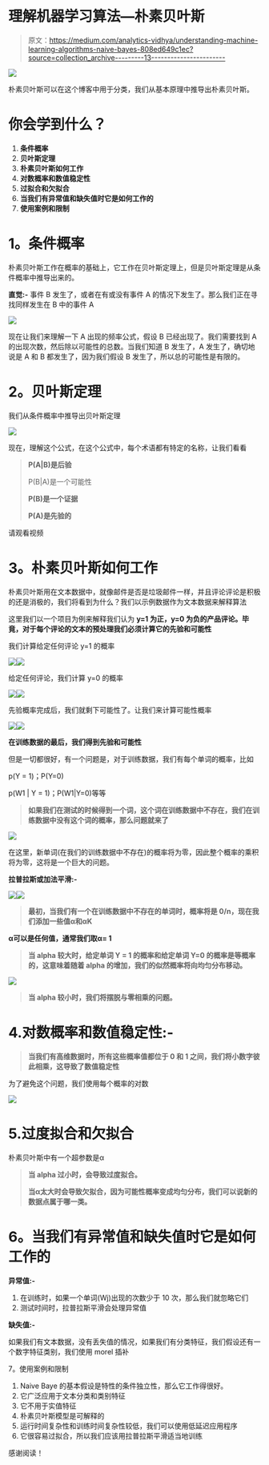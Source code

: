 # 理解机器学习算法—朴素贝叶斯

> 原文：<https://medium.com/analytics-vidhya/understanding-machine-learning-algorithms-naive-bayes-808ed649c1ec?source=collection_archive---------13----------------------->

![](img/d233a6fc44e8a634f68cbed3027cdf44.png)

朴素贝叶斯可以在这个博客中用于分类，我们从基本原理中推导出朴素贝叶斯。

# 你会学到什么？

1.  **条件概率**
2.  **贝叶斯定理**
3.  **朴素贝叶斯如何工作**
4.  **对数概率和数值稳定性**
5.  **过拟合和欠拟合**
6.  **当我们有异常值和缺失值时它是如何工作的**
7.  **使用案例和限制**

# **1。条件概率**

朴素贝叶斯工作在概率的基础上，它工作在贝叶斯定理上，但是贝叶斯定理是从条件概率中推导出来的。

**直觉:-** 事件 B 发生了，或者在有或没有事件 A 的情况下发生了。那么我们正在寻找同样发生在 B 中的事件 A

![](img/40f2bf70afa759d3cbeccb6c401f5e66.png)

现在让我们来理解一下 A 出现的频率公式，假设 B 已经出现了。我们需要找到 A 的出现次数，然后除以可能性的总数。当我们知道 B 发生了，A 发生了，确切地说是 A 和 B 都发生了，因为我们假设 B 发生了，所以总的可能性是有限的。

# **2。贝叶斯定理**

我们从条件概率中推导出贝叶斯定理

![](img/56ca4f077a422fdd76e0468435f048fd.png)

现在，理解这个公式，在这个公式中，每个术语都有特定的名称，让我们看看

> **P(A|B)是后验**
> 
> P(B|A)是一个可能性
> 
> **P(B)是一个证据**
> 
> **P(A)是先验的**

请观看视频

# **3。朴素贝叶斯如何工作**

朴素贝叶斯用在文本数据中，就像邮件是否是垃圾邮件一样，并且评论评论是积极的还是消极的，我们将看到为什么？我们以示例数据作为文本数据来解释算法

这里我们以一个项目为例来解释我们认为 **y=1 为正，y=0 为负的产品评论。**毕竟，对于每个评论的文本的预处理**我们必须计算它的先验和可能性**

我们计算给定任何评论 y=1 的概率

![](img/be49f93010da1bafa2d791345f0f40bd.png)![](img/4b0f071e66f7c2f9c382718000a72501.png)

给定任何评论，我们计算 y=0 的概率

![](img/341aa341c4b6dccba13c3dfb891b55b3.png)![](img/e501bcfe95fa3acb051834130ff1d29c.png)

先验概率完成后，我们就剩下可能性了。让我们来计算可能性概率

![](img/df14aa2ac664c2582a91c73e8b0821dd.png)![](img/4c76da23ca35e4720aec793558f6eee9.png)

**在训练数据的最后，我们得到先验和可能性**

但是一切都很好，有一个问题是，对于训练数据，我们有每个单词的概率，比如

p(Y = 1)；P(Y=0)

p(W1 | Y = 1)；P(W1|Y=0)等等

> **如果我们在测试的时候得到一个词，这个词在训练数据中不存在，我们在训练数据中没有这个词的概率，那么问题就来了**

![](img/de2e65109f506c513e41eeafe022bdd9.png)

在这里，新单词(在我们的训练数据中不存在)的概率将为零，因此整个概率的乘积将为零，这将是一个巨大的问题。

**拉普拉斯或加法平滑:-**

![](img/583747e550e4f55c89be70fbf96afef1.png)![](img/442eb998b7b1ac728db7ef0ba55565fe.png)

> **最初，当我们有一个在训练数据中不存在的单词时，概率将是 0/n，现在我们添加一些值α和αK**

**α可以是任何值，通常我们取α= 1**

> **当 alpha 较大时，给定单词 Y = 1 的概率和给定单词 Y=0 的概率是等概率的，这意味着随着 alpha 的增加，我们的似然概率将向均匀分布移动。**

![](img/25d3619f5bc538b9a22072b105783143.png)

> **当 alpha 较小时，我们将摆脱与零相乘的问题。**

# 4.对数概率和数值稳定性:-

> **当我们有高维数据时，所有这些概率值都位于 0 和 1 之间，我们将小数字彼此相乘，这导致了数值稳定性**

为了避免这个问题，我们使用每个概率的对数

![](img/2f9a08e90a35ed1aae88606185e11f24.png)

# 5.过度拟合和欠拟合

朴素贝叶斯中有一个超参数是α

> **当 alpha 过小时，会导致过度拟合。**
> 
> **当α太大时会导致欠拟合，因为可能性概率变成均匀分布，我们可以说新的数据点属于哪一类。**

# **6。当我们有异常值和缺失值时它是如何工作的**

**异常值:-**

1.  在训练时，如果一个单词(Wj)出现的次数少于 10 次，那么我们就忽略它们
2.  测试时间时，拉普拉斯平滑会处理异常值

**缺失值:-**

如果我们有文本数据，没有丢失值的情况，如果我们有分类特征，我们假设还有一个数字特征类别，我们使用 morel 插补

7。使用案例和限制

1.  Naive Baye 的基本假设是特性的条件独立性，那么它工作得很好。
2.  它广泛应用于文本分类和类别特征
3.  它不用于实值特征
4.  朴素贝叶斯模型是可解释的
5.  运行时间复杂性和训练时间复杂性较低，我们可以使用低延迟应用程序
6.  它很容易过拟合，所以我们应该用拉普拉斯平滑适当地训练

感谢阅读！